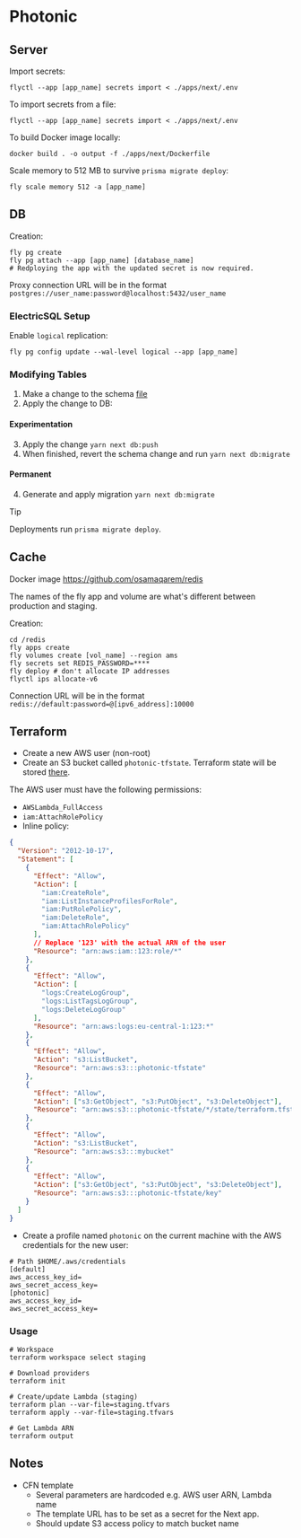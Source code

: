 # Photonic

## Server

Import secrets:

```
flyctl --app [app_name] secrets import < ./apps/next/.env
```

To import secrets from a file:

```
flyctl --app [app_name] secrets import < ./apps/next/.env
```

To build Docker image locally:

```
docker build . -o output -f ./apps/next/Dockerfile
```

Scale memory to 512 MB to survive `prisma migrate deploy`:

```
fly scale memory 512 -a [app_name]
```

## DB

Creation:

```
fly pg create
fly pg attach --app [app_name] [database_name]
# Redploying the app with the updated secret is now required.
```

Proxy connection URL will be in the format `postgres://user_name:password@localhost:5432/user_name`

### ElectricSQL Setup

Enable `logical` replication:

```
fly pg config update --wal-level logical --app [app_name]
```

### Modifying Tables

1. Make a change to the schema [file](apps/next/prisma/schema.prisma)
2. Apply the change to DB:

#### Experimentation

3. Apply the change `yarn next db:push`
4. When finished, revert the schema change and run `yarn next db:migrate`

#### Permanent

4. Generate and apply migration `yarn next db:migrate`

> [!TIP]
> Deployments run `prisma migrate deploy`.

## Cache

Docker image
https://github.com/osamaqarem/redis

The names of the fly app and volume are what's different between production and staging.

Creation:

```
cd /redis
fly apps create
fly volumes create [vol_name] --region ams
fly secrets set REDIS_PASSWORD=****
fly deploy # don't allocate IP addresses
flyctl ips allocate-v6
```

Connection URL will be in the format `redis://default:password=@[ipv6_address]:10000`

## Terraform

- Create a new AWS user (non-root)
- Create an S3 bucket called `photonic-tfstate`. Terraform state will be stored [there](https://developer.hashicorp.com/terraform/language/settings/backends/s3).

The AWS user must have the following permissions:

- `AWSLambda_FullAccess`
- `iam:AttachRolePolicy`
- Inline policy:

```json
{
  "Version": "2012-10-17",
  "Statement": [
    {
      "Effect": "Allow",
      "Action": [
        "iam:CreateRole",
        "iam:ListInstanceProfilesForRole",
        "iam:PutRolePolicy",
        "iam:DeleteRole",
        "iam:AttachRolePolicy"
      ],
      // Replace '123' with the actual ARN of the user
      "Resource": "arn:aws:iam::123:role/*"
    },
    {
      "Effect": "Allow",
      "Action": [
        "logs:CreateLogGroup",
        "logs:ListTagsLogGroup",
        "logs:DeleteLogGroup"
      ],
      "Resource": "arn:aws:logs:eu-central-1:123:*"
    },
    {
      "Effect": "Allow",
      "Action": "s3:ListBucket",
      "Resource": "arn:aws:s3:::photonic-tfstate"
    },
    {
      "Effect": "Allow",
      "Action": ["s3:GetObject", "s3:PutObject", "s3:DeleteObject"],
      "Resource": "arn:aws:s3:::photonic-tfstate/*/state/terraform.tfstate"
    },
    {
      "Effect": "Allow",
      "Action": "s3:ListBucket",
      "Resource": "arn:aws:s3:::mybucket"
    },
    {
      "Effect": "Allow",
      "Action": ["s3:GetObject", "s3:PutObject", "s3:DeleteObject"],
      "Resource": "arn:aws:s3:::photonic-tfstate/key"
    }
  ]
}
```

- Create a profile named `photonic` on the current machine with the AWS credentials for the new user:

```shell
# Path $HOME/.aws/credentials
[default]
aws_access_key_id=
aws_secret_access_key=
[photonic]
aws_access_key_id=
aws_secret_access_key=
```

### Usage

```shell
# Workspace
terraform workspace select staging

# Download providers
terraform init

# Create/update Lambda (staging)
terraform plan --var-file=staging.tfvars
terraform apply --var-file=staging.tfvars

# Get Lambda ARN
terraform output
```

## Notes

- CFN template
  - Several parameters are hardcoded e.g. AWS user ARN, Lambda name
  - The template URL has to be set as a secret for the Next app.
  - Should update S3 access policy to match bucket name
